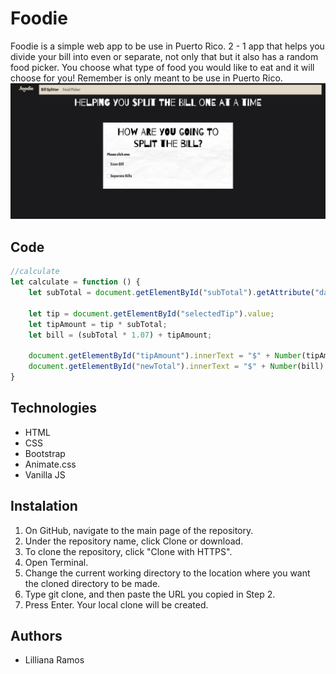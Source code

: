 # Foodie
Foodie is a simple web app to be use in Puerto Rico. 2 - 1 app that helps you divide your bill into even or separate, not only that but it also has a random food picker. You choose what type of food you would like to eat and it will choose for you! Remember is only meant to be use in Puerto Rico. 
![picture](foodieweb.png)

## Code 

```js
//calculate
let calculate = function () {
    let subTotal = document.getElementById("subTotal").getAttribute("data-subtotal")

    let tip = document.getElementById("selectedTip").value;
    let tipAmount = tip * subTotal;
    let bill = (subTotal * 1.07) + tipAmount;

    document.getElementById("tipAmount").innerText = "$" + Number(tipAmount).toFixed(2);
    document.getElementById("newTotal").innerText = "$" + Number(bill).toFixed(2);
}
``` 

## Technologies
* HTML
* CSS
* Bootstrap
* Animate.css
* Vanilla JS

## Instalation
1. On GitHub, navigate to the main page of the repository.
2. Under the repository name, click Clone or download.
3. To clone the repository, click "Clone with HTTPS".
4. Open Terminal.
5. Change the current working directory to the location where you want the cloned directory to be made.
6. Type git clone, and then paste the URL you copied in Step 2.
7. Press Enter. Your local clone will be created.

## Authors
* Lilliana Ramos

